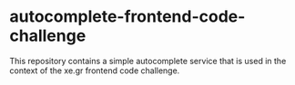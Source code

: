 # autocomplete-frontend-code-challenge
This repository contains a simple autocomplete service that is used in the context of the xe.gr frontend code challenge.
